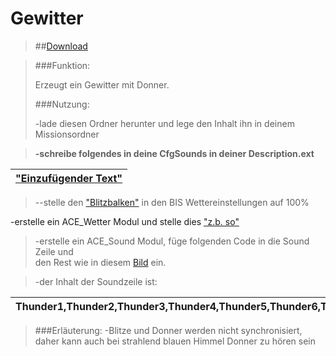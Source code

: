 # Gewitter

> ##[Download](https://github.com/Mezilsa/Sounds/releases/download/1.0.90/Sounds.rar)


> ###Funktion:
> 
> 
>Erzeugt ein Gewitter mit Donner.    
> 
> ###Nutzung:
> 
>-lade diesen Ordner herunter und lege den Inhalt ihn in deinem Missionsordner

>**-schreibe folgendes in deine CfgSounds in deiner Description.ext**
> 

| ["Einzufügender Text"](https://github.com/Mezilsa/Immersion/blob/master/Gewitter/DescribtionFragment) |
|------------------------------------------|

>--stelle den ["Blitzbalken"](https://raw.githubusercontent.com/Mezilsa/Bilder/master/Immersion/Gewitter/Vanilla%20Wetter.jpg) in den BIS Wettereinstellungen auf 100% 
>
-erstelle ein ACE_Wetter Modul und stelle dies ["z.b. so"](https://raw.githubusercontent.com/Mezilsa/Bilder/master/Immersion/Gewitter/Wetter_Modul.jpg)

>-erstelle ein ACE_Sound Modul, füge folgenden Code in die Sound Zeile und <br> den Rest wie in diesem [Bild](https://raw.githubusercontent.com/Mezilsa/Bilder/master/Immersion/Gewitter/Sound_Modul.jpg) ein.

>-der Inhalt der Soundzeile ist:

| Thunder1,Thunder2,Thunder3,Thunder4,Thunder5,Thunder6,Thunder7,Thunder8,Thunder9,Thunder10,Thunder11,Thunder12    |
|------------------------------------------|
> 
> ###Erläuterung:
>-Blitze und Donner werden nicht synchronisiert, daher kann auch bei strahlend blauen Himmel Donner zu hören sein
>
